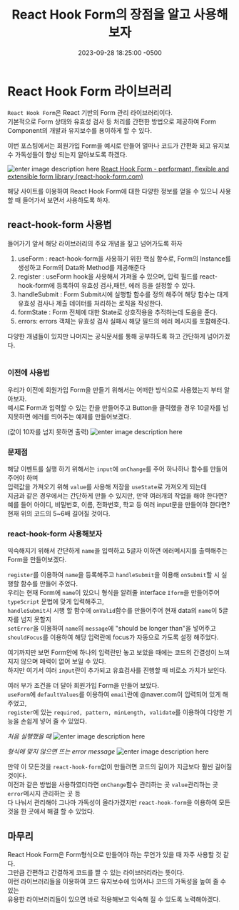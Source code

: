 ﻿---
layout: post
title:  "React Hook Form의 장점을 알고 사용해보자"
date:   2023-09-28 18:25:00 -0500
tags: react typescript
---


# React Hook Form 라이브러리

`React Hook Form`은 React 기반의 Form 관리 라이브러리이다.<br>
기본적으로 Form 상태와 유효성 검사 등 처리를 간편한 방법으로 제공하여 Form Component의 개발과 유지보수를 용이하게 할 수 있다.<br>

이번 포스팅에서는 회원가입 Form을 예시로 만들어 얼마나 코드가 간편화 되고 유지보수 가독성들이 향상 되는지 알아보도록 하겠다.<br>

![enter image description here](https://i.ibb.co/7tdX2N5/image.jpg)
[React Hook Form - performant, flexible and extensible form library (react-hook-form.com)](https://react-hook-form.com/)

해당 사이트를 이용하여 React Hook Form에 대한 다양한 정보를 얻을 수 있으니 사용할 때 들어가서 보면서 사용하도록 하자.<br>

## react-hook-form 사용법
들어가기 앞서 해당 라이브러리의 주요 개념을 짚고 넘어가도록 하자

<ol>
	<li> useForm :  react-hook-form을 사용하기 위한 핵심 함수로, Form의 Instance를 생성하고 Form의 Data와 Method를 제공해준다 </li>
	<li> register : useForm hook을 사용해서 가져올 수 있으며, 입력 필드를 react-hook-form에 등록하여 유효성 검사,패턴, 에러 등을 설정할 수 있다.</li>
	<li> handleSubmit : Form Submit시에 실행할 함수를 정의 해주어 해당 함수는 대게 유효성 검사나 제출 데이터를 처리하는 로직을 작성한다. </li>
	<li>formState : Form 전체에 대한 State로  상호작용을 추적하는데 도움을 준다.  </li>
	<li>errors: errors 객체는 유효성 검사 실패시 해당 필드의 에러 메시지를 포함해준다.</li>
</ol>

다양한 개념들이 있지만 나머지는 공식문서를 통해 공부하도록 하고 간단하게 넘어가겠다.<br>
<br>

### 이전에 사용법
우리가 이전에 회원가입 Form을 만들기 위해서는 어떠한 방식으로 사용했는지 부터 알아보자.<br>
예시로 Form과 입력할 수 있는 칸을 만들어주고 Button을 클릭했을 경우 10글자를 넘지못하면 에러를 띄어주는 예제를 만들어보겠다.<br>

<script src="https://gist.github.com/Flen-E/1c239ab2edd0b796cd94a8c47666c866.js"></script>

(값이 10자를 넘지 못하면 출력)
![enter image description here](https://i.ibb.co/vdbgSJ2/2023-09-28-135055.png)

### 문제점
해당 이벤트를 실행 하기 위해서는 `input`에 `onChange`를 주어 하나하나 함수를 만들어 주어야 하며 <br>입력값을 가져오기 위해 `value`를 사용해 저장을 `useState`로 가져오게 되는데 <br> 지금과 같은 경우에서는 간단하게 만들 수 있지만, 만약 여러개의 작업을 해야 한다면? <br>
예를 들어 아이디, 비밀번호, 이름, 전화번호, 학교 등 여러 input문을 만들어야 한다면? <br>
현재 위의 코드의 5~6배 길어질 것이다.<br>


###  react-hook-form 사용해보자

익숙해지기 위해서 간단하게 `name`을 입력하고 5글자 이하면 에러메시지를 출력해주는 Form을 만들어보겠다.

<script src="https://gist.github.com/Flen-E/7cc5f7a4596a7f0b302c51ede00e4d95.js"></script>

`register`를 이용하여 `name`을 등록해주고 `handleSubmit`을 이용해 `onSubmit`할 시 실행할 함수를 만들어 주었다.<br>
우리는 현재 Form에 `name`이 있으니 형식을 알려줄 interface `Iform`을 만들어주어 `typeScript` 문법에 맞게 입력해주고,<br> `handleSubmit`시 시행 할 함수에 `onValid`함수를 만들어주어 현재 data의 `name`이 5글자를 넘지 못할지<br> `setError`을 이용하여 `name`의 `message`에 "should be longer than"을 넣어주고 <br>`shouldFocus`를 이용하여 해당 입력란에 focus가 자동으로 가도록 설정 해주었다.

여기까지만 보면  Form안에 하나의 입력란만 놓고 보았을 때에는 코드의 간결성이 느껴지지 않으며 매력이 없어 보일 수 있다.<br>
하지만 여기서 여러 `input`란이 추가되고 유효검사를 진행할 때 비로소 가치가 보인다.

<script src="https://gist.github.com/Flen-E/7c1620ce48c3c8db95d0969874e654cc.js"></script>

여러 부가 조건을 더 달아 회원가입 Form을 만들어 보았다.<br>
`useForm`에 `defaultValues`를 이용하여 `email`란에 @naver.com이 입력되어 있게 해주었고,<br> `register`에 있는 `required, pattern, minLength, validate`를 이용하여 다양한 기능을 손쉽게 넣어 줄 수 있었다.

<em>처음 실행했을 때</em>
![enter image description here](https://i.ibb.co/Phc7JHk/2023-09-28-155237.png)


<em>형식에 맞지 않으면 뜨는 error message</em>
![enter image description here](https://i.ibb.co/3CzM56j/2023-09-28-155329.png)


만약 이 모든것을 `react-hook-form`없이 만들려면 코드의 길이가 지금보다 훨씬 길어질 것이다. <br>
이전과 같은 방법을 사용하였더라면 `onChange`함수 관리하는 곳 `value`관리하는 곳 `error`메시지 관리하는 곳 등 <br> 다 나눠서 관리해야 그나마 가독성이 올라가겠지만 `react-hook-form`을 이용하여 모든 것을 한 곳에서 해결 할 수 있었다.

## 마무리

React Hook Form은 Form형식으로 만들어야 하는 무언가 있을 때 자주 사용할 것 같다.<br> 그만큼 간편하고 간결하게 코드를 짤 수 있는 라이브러리라는 뜻이다.<br>
이런 라이브러리들을 이용하여 코드 유지보수에 있어서나 코드의 가독성을 높여 줄 수 있는<br> 유용한 라이브러리들이 있으면 바로 적용해보고 익숙해 질 수 있도록 노력해야겠다.









